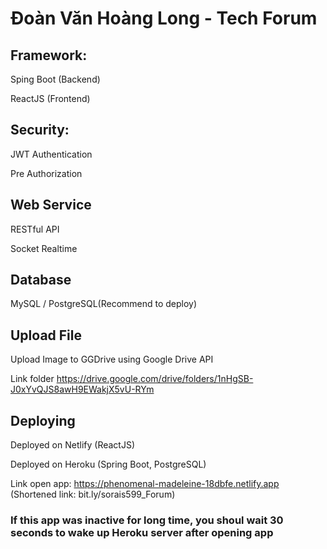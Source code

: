 # Đoàn Văn Hoàng Long - Tech Forum

## Framework:

Sping Boot (Backend)

ReactJS (Frontend)

## Security:

JWT Authentication

Pre Authorization

## Web Service

RESTful API

Socket Realtime

## Database

MySQL / PostgreSQL(Recommend to deploy)

## Upload File

Upload Image to GGDrive using Google Drive API

Link folder https://drive.google.com/drive/folders/1nHgSB-J0xYvQJS8awH9EWakjX5vU-RYm

## Deploying

Deployed on Netlify (ReactJS)

Deployed on Heroku (Spring Boot, PostgreSQL)

Link open app: https://phenomenal-madeleine-18dbfe.netlify.app (Shortened link: bit.ly/sorais599_Forum)

### If this app was inactive for long time, you shoul wait 30 seconds to wake up Heroku server after opening app